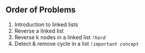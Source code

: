 ## Order of Problems

1. Introduction to linked lists
2. Reverse a linked list
3. Reverse k nodes in a linked list    *`!hard`*
4. Detect & remove cycle in a list    *`!important concept`*
